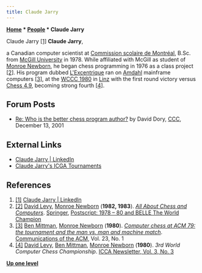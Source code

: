 ```yaml
---
title: Claude Jarry
---
```

**[Home](Home "Home") * [People](People "People") * Claude Jarry**

[](https://www.linkedin.com/in/claude-jarry-342871164/) Claude Jarry <a id="cite-note-1" href="#cite-ref-1">[1]</a>
**Claude Jarry**,

a Canadian computer scientist at [Commission scolaire de Montréal](https://en.wikipedia.org/wiki/Commission_scolaire_de_Montr%C3%A9al), B.Sc. from [McGill University](McGill_University "McGill University") in 1978.
While affiliated with McGill as student of [Monroe Newborn](Monroe_Newborn "Monroe Newborn"), he began chess programming in 1976 as a class project <a id="cite-note-2" href="#cite-ref-2">[2]</a>.
His program dubbed [L'Excentrique](L%27Excentrique "L'Excentrique") ran on [Amdahl](Amdahl_470 "Amdahl 470") mainframe computers <a id="cite-note-3" href="#cite-ref-3">[3]</a>, at the [WCCC 1980](WCCC_1980 "WCCC 1980") in [Linz](https://en.wikipedia.org/wiki/Linz) with the first round victory versus [Chess 4.9](</Chess_(Program)> "Chess (Program)"),
becoming strong fourth <a id="cite-note-4" href="#cite-ref-4">[4]</a>.

## Forum Posts

- [Re: Who is the better chess program author?](https://www.stmintz.com/ccc/index.php?id=201743) by David Dory, [CCC](CCC "CCC"), December 13, 2001

## External Links

- [Claude Jarry | LinkedIn](https://www.linkedin.com/in/claude-jarry-342871164/)
- [Claude Jarry's ICGA Tournaments](https://www.game-ai-forum.org/icga-tournaments/person.php?id=438)

## References

1. <a id="cite-ref-1" href="#cite-note-1">[1]</a> [Claude Jarry | LinkedIn](https://www.linkedin.com/in/claude-jarry-342871164/)
1. <a id="cite-ref-2" href="#cite-note-2">[2]</a> [David Levy](David_Levy "David Levy"), [Monroe Newborn](Monroe_Newborn "Monroe Newborn") (**1982, 1983**). *[All About Chess and Computers](https://link.springer.com/book/10.1007/978-3-642-85538-2)*. [Springer](https://en.wikipedia.org/wiki/Springer_Science%2BBusiness_Media), [Postscript: 1978 – 80 and BELLE The World Champion](https://rd.springer.com/chapter/10.1007/978-3-642-85538-2_14)
1. <a id="cite-ref-3" href="#cite-note-3">[3]</a> [Ben Mittman](Ben_Mittman "Ben Mittman"), [Monroe Newborn](Monroe_Newborn "Monroe Newborn") (**1980**). *[Computer chess at ACM 79: the tournament and the man vs. man and machine match](https://dl.acm.org/doi/10.1145/358808.358817)*. [Communications of the ACM](ACM#Communications "ACM"), Vol. 23, No. 1
1. <a id="cite-ref-4" href="#cite-note-4">[4]</a> [David Levy](David_Levy "David Levy"), [Ben Mittman](Ben_Mittman "Ben Mittman"), [Monroe Newborn](Monroe_Newborn "Monroe Newborn") (**1980**). *3rd World Computer Chess Championship*. [ICCA Newsletter, Vol. 3, No. 3](ICGA_Journal#3_3 "ICGA Journal")

**[Up one level](People "People")**

